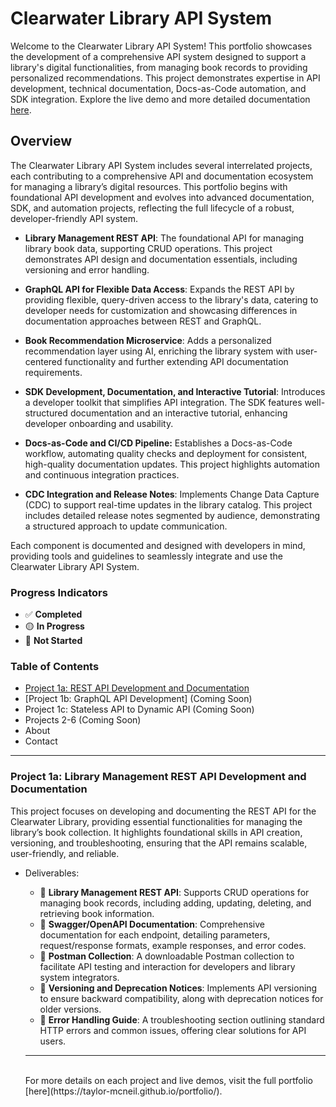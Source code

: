 # Clearwater Library API System

Welcome to the Clearwater Library API System! This portfolio showcases the development of a comprehensive API system designed to support a library's digital functionalities, from managing book records to providing personalized recommendations. This project demonstrates expertise in API development, technical documentation, Docs-as-Code automation, and SDK integration. Explore the live demo and more detailed documentation [here](https://taylor-mcneil.github.io/portfolio/).



## Overview
The Clearwater Library API System includes several interrelated projects, each contributing to a comprehensive API and documentation ecosystem for managing a library’s digital resources. This portfolio begins with foundational API development and evolves into advanced documentation, SDK, and automation projects, reflecting the full lifecycle of a robust, developer-friendly API system.

- **Library Management REST API**: The foundational API for managing library book data, supporting CRUD operations. This project demonstrates API design and documentation essentials, including versioning and error handling.

- **GraphQL API for Flexible Data Access**: Expands the REST API by providing flexible, query-driven access to the library's data, catering to developer needs for customization and showcasing differences in documentation approaches between REST and GraphQL.

- **Book Recommendation Microservice**: Adds a personalized recommendation layer using AI, enriching the library system with user-centered functionality and further extending API documentation requirements.

- **SDK Development, Documentation, and Interactive Tutorial**: Introduces a developer toolkit that simplifies API integration. The SDK features well-structured documentation and an interactive tutorial, enhancing developer onboarding and usability.

- **Docs-as-Code and CI/CD Pipeline:** Establishes a Docs-as-Code workflow, automating quality checks and deployment for consistent, high-quality documentation updates. This project highlights automation and continuous integration practices.

- **CDC Integration and Release Notes**: Implements Change Data Capture (CDC) to support real-time updates in the library catalog. This project includes detailed release notes segmented by audience, demonstrating a structured approach to update communication.

Each component is documented and designed with developers in mind, providing tools and guidelines to seamlessly integrate and use the Clearwater Library API System.

### Progress Indicators
- ✅ **Completed**
- 🟡 **In Progress**
- 🔲 **Not Started**

### Table of Contents
- [Project 1a: REST API Development and Documentation](#project-1a-library-management-rest-api-development-and-documentation)
- [Project 1b: GraphQL API Development] (Coming Soon)
- Project 1c: Stateless API to Dynamic API (Coming Soon)
- Projects 2-6 (Coming Soon)
- About
- Contact

---

### Project 1a: Library Management REST API Development and Documentation
This project focuses on developing and documenting the REST API for the Clearwater Library, providing essential functionalities for managing the library’s book collection. It highlights foundational skills in API creation, versioning, and troubleshooting, ensuring that the API remains scalable, user-friendly, and reliable.

- Deliverables:
    - 🔲 **Library Management REST API**: Supports CRUD operations for managing book records, including adding, updating, deleting, and retrieving book information.
    - 🔲 **Swagger/OpenAPI Documentation**: Comprehensive documentation for each endpoint, detailing parameters, request/response formats, example responses, and error codes.
    - 🔲 **Postman Collection**: A downloadable Postman collection to facilitate API testing and interaction for developers and library system integrators.
    - 🔲 **Versioning and Deprecation Notices**: Implements API versioning to ensure backward compatibility, along with deprecation notices for older versions.
    - 🔲 **Error Handling Guide**: A troubleshooting section outlining standard HTTP errors and common issues, offering clear solutions for API users.

    ---
    <br>
    For more details on each project and live demos, visit the full portfolio [here](https://taylor-mcneil.github.io/portfolio/).
                                                                           